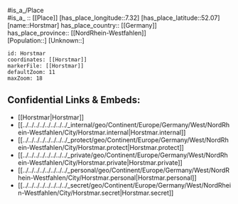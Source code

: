 ﻿---
location: [52.07,7.32] 
mapzoom: [7,12] 
mapmarker: city 
type: City
tags:
- geo/City


SpocWebEntityId: 31033
isDeleted: false
confidential: public

---
#is_a_/Place  
#is_a_ :: [[Place]] 
[has_place_longitude::7.32] 
[has_place_latitude::52.07] 
[name::Horstmar] 
has_place_country:: [[Germany]]  
has_place_province:: [[NordRhein-Westfahlen]]  
[Population::] 
[Unknown::] 


```leaflet
id: Horstmar
coordinates: [[Horstmar]] 
markerFile: [[Horstmar]] 
defaultZoom: 11 
maxZoom: 18
```


## Confidential Links & Embeds: 
- [[Horstmar|Horstmar]]  
- [[../../../../../../../../_internal/geo/Continent/Europe/Germany/West/NordRhein-Westfahlen/City/Horstmar.internal|Horstmar.internal]] 
- [[../../../../../../../../_protect/geo/Continent/Europe/Germany/West/NordRhein-Westfahlen/City/Horstmar.protect|Horstmar.protect]] 
- [[../../../../../../../../_private/geo/Continent/Europe/Germany/West/NordRhein-Westfahlen/City/Horstmar.private|Horstmar.private]] 
- [[../../../../../../../../_personal/geo/Continent/Europe/Germany/West/NordRhein-Westfahlen/City/Horstmar.personal|Horstmar.personal]] 
- [[../../../../../../../../_secret/geo/Continent/Europe/Germany/West/NordRhein-Westfahlen/City/Horstmar.secret|Horstmar.secret]] 

